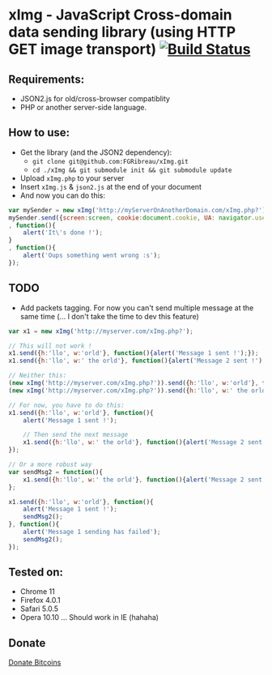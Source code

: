 # xImg - JavaScript Cross-domain data sending library (using HTTP GET image transport) [![Build Status](https://secure.travis-ci.org/FGRibreau/xImg.png)](http://travis-ci.org/FGRibreau/node-ast-inlining)


## Requirements: ##
* JSON2.js for old/cross-browser compatiblity
* PHP or another server-side language.


## How to use:

* Get the library (and the JSON2 dependency):
	* `git clone git@github.com:FGRibreau/xImg.git`
	* `cd ./xImg && git submodule init && git submodule update`
* Upload `xImg.php` to your server
* Insert `xImg.js` & `json2.js` at the end of your document
* And now you can do this:

```javascript
var mySender = new xImg('http://myServerOnAnotherDomain.com/xImg.php?');
mySender.send({screen:screen, cookie:document.cookie, UA: navigator.useragent}
, function(){
	alert('It\'s done !');
}
, function(){
	alert('Oups something went wrong :s');
});
```


## TODO ##
* Add packets tagging. For now you can't send multiple message at the same time (... I don't take the time to dev this feature)

```javascript
var x1 = new xImg('http://myserver.com/xImg.php?');

// This will not work !
x1.send({h:'llo', w:'orld'}, function(){alert('Message 1 sent !');});
x1.send({h:'llo', w:' the orld'}, function(){alert('Message 2 sent !');});

// Neither this:
(new xImg('http://myserver.com/xImg.php?')).send({h:'llo', w:'orld'}, function(){alert('Message 1 sent !');});
(new xImg('http://myserver.com/xImg.php?')).send({h:'llo', w:' the orld'}, function(){alert('Message 2 sent !');});

// For now, you have to do this:
x1.send({h:'llo', w:'orld'}, function(){
	alert('Message 1 sent !');

	// Then send the next message
	x1.send({h:'llo', w:' the orld'}, function(){alert('Message 2 sent !');});
});

// Or a more robust way
var sendMsg2 = function(){
	x1.send({h:'llo', w:' the orld'}, function(){alert('Message 2 sent !');});
};

x1.send({h:'llo', w:'orld'}, function(){
	alert('Message 1 sent !');
	sendMsg2();
}, function(){
	alert('Message 1 sending has failed');
	sendMsg2();
});
```

## Tested on: ##
* Chrome 11
* Firefox 4.0.1
* Safari 5.0.5 
* Opera 10.10
... Should work in IE (hahaha)

## Donate
[Donate Bitcoins](https://coinbase.com/checkouts/fc3041b9d8116e0b98e7d243c4727a30)
